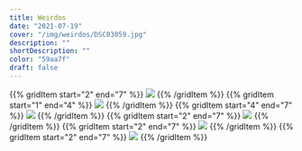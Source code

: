 ```yaml
---
title: Weirdos
date: "2021-07-19"
cover: "/img/weirdos/DSC03059.jpg"
description: ""
shortDescription: ""
color: "59aa7f"
draft: false
---
```


{{% gridItem start="2" end="7" %}}
![](/img/weirdos/DSC03049.jpg)
{{% /gridItem %}}
{{% gridItem start="1" end="4" %}}
![](/img/weirdos/DSC03147.jpg)
{{% /gridItem %}}
{{% gridItem start="4" end="7" %}}
![](/img/weirdos/DSC03156.jpg)
{{% /gridItem %}}
{{% gridItem start="2" end="7" %}}
![](/img/weirdos/DSC03059.jpg)
{{% /gridItem %}}
{{% gridItem start="2" end="7" %}}
![](/img/weirdos/DSC03145.jpg)
{{% /gridItem %}}
{{% gridItem start="2" end="7" %}}
![](/img/weirdos/DSC03069.jpg)
{{% /gridItem %}}
